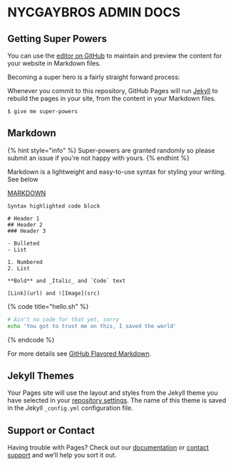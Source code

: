 # NYCGAYBROS ADMIN DOCS

## Getting Super Powers

You can use the [editor on GitHub](https://github.com/nycgaybros/nycgaybros/edit/master/README.md) to maintain and preview the content for your website in Markdown files.

Becoming a super hero is a fairly straight forward process:

Whenever you commit to this repository, GitHub Pages will run [Jekyll](https://jekyllrb.com/) to rebuild the pages in your site, from the content in your Markdown files.

```
$ give me super-powers
```

## Markdown

{% hint style="info" %}
 Super-powers are granted randomly so please submit an issue if you're not happy with yours.
{% endhint %}

Markdown is a lightweight and easy-to-use syntax for styling your writing. See below

[MARKDOWN](https://docs.discord.club/embedg/reference/markdown)

```text
Syntax highlighted code block

# Header 1
## Header 2
### Header 3

- Bulleted
- List

1. Numbered
2. List

**Bold** and _Italic_ and `Code` text

[Link](url) and ![Image](src)
```

{% code title="hello.sh" %}
```bash
# Ain't no code for that yet, sorry
echo 'You got to trust me on this, I saved the world'
```
{% endcode %}

For more details see [GitHub Flavored Markdown](https://guides.github.com/features/mastering-markdown/).



## Jekyll Themes

Your Pages site will use the layout and styles from the Jekyll theme you have selected in your [repository settings](https://github.com/nycgaybros/nycgaybros/settings). The name of this theme is saved in the Jekyll `_config.yml` configuration file.

## Support or Contact

Having trouble with Pages? Check out our [documentation](https://help.github.com/categories/github-pages-basics/) or [contact support](https://github.com/contact) and we’ll help you sort it out.

